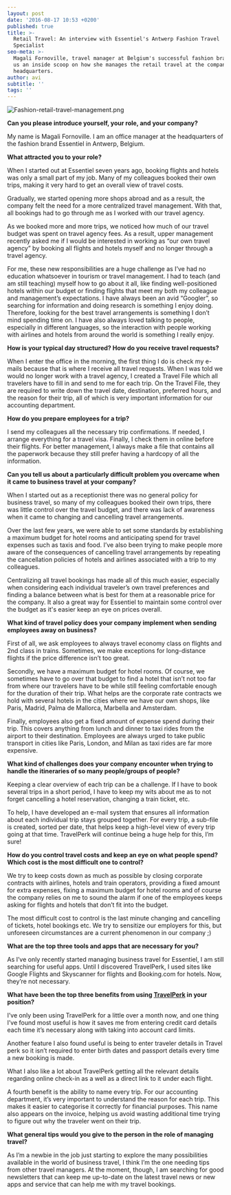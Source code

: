 ```yaml
---
layout: post
date: '2016-08-17 10:53 +0200'
published: true
title: >-
  Retail Travel: An interview with Essentiel's Antwerp Fashion Travel
  Specialist 
seo-meta: >-
  Magali Fornoville, travel manager at Belgium's successful fashion brand gives
  us an inside scoop on how she manages the retail travel at the company's
  headquarters.
author: avi
subtitle: ''
tags: ''
---
```

![Fashion-retail-travel-management.png]({{site.baseurl}}/blog-media/Fashion-retail-travel-management.png)


**Can you please introduce yourself, your role, and your company?**

My name is Magali Fornoville. I am an office manager at the headquarters of the fashion brand Essentiel in Antwerp, Belgium.

**What attracted you to your role?**

When I started out at Essentiel seven years ago, booking flights and hotels was only a small part of my job. Many of my colleagues booked their own trips, making it very hard to get an overall view of travel costs. 

Gradually, we started opening more shops abroad and as a result, the company felt the need for a more centralized travel management. With that, all bookings had to go through me as I worked with our travel agency. 

As we booked more and more trips, we noticed how much of our travel budget was spent on travel agency fees. As a result, upper management recently asked me if I would be interested in working as “our own travel agency” by booking all flights and hotels myself and no longer through a travel agency.

For me, these new responsibilities are a huge challenge as I’ve had no education whatsoever in tourism or travel management. I had to teach (and am still teaching) myself how to go about it all, like finding well-positioned hotels within our budget or finding flights that meet my both my colleague and management’s expectations. I have always been an avid “Googler”, so searching for information and doing research is something I enjoy doing. Therefore, looking for the best travel arrangements is something I don’t mind spending time on. I have also always loved talking to people, especially in different languages, so the interaction with people working with airlines and hotels from around the world is something I really enjoy.


**How is your typical day structured? How do you receive travel requests?**

When I enter the office in the morning, the first thing I do is check my e-mails because that is where I receive all travel requests. When I was told we would no longer work with a travel agency, I created a Travel File which all travelers have to fill in and send to me for each trip. On the Travel File, they are required to write down the travel date, destination, preferred hours, and the reason for their trip, all of which is very important information for our accounting department.

**How do you prepare employees for a trip?**

I send my colleagues all the necessary trip confirmations. If needed, I arrange everything for a travel visa. Finally, I check them in online before their flights. For better management, I always make a file that contains all the paperwork because they still prefer having a hardcopy of all the information.

**Can you tell us about a particularly difficult problem you overcame when it came to business travel at your company?**

When I started out as a receptionist there was no general policy for business travel, so many of my colleagues booked their own trips, there was little control over the travel budget, and there was lack of awareness when it came to changing and cancelling travel arrangements.

Over the last few years, we were able to set some standards by establishing a maximum budget for hotel rooms and anticipating spend for travel expenses such as taxis and food. I’ve also been trying to make people more aware of the consequences of cancelling travel arrangements by repeating the cancellation policies of hotels and airlines associated with a trip to my colleagues.

Centralizing all travel bookings has made all of this much easier, especially when considering each individual traveler’s own travel preferences and finding a balance between what is best for them at a reasonable price for the company. It also a great way for Essentiel to maintain some control over the budget as it's easier keep an eye on prices overall.

**What kind of travel policy does your company implement when sending employees away on business?**

First of all, we ask employees to always travel economy class on flights and 2nd class in trains. Sometimes, we make exceptions for long-distance flights if the price difference isn’t too great.

Secondly, we have a maximum budget for hotel rooms. Of course, we sometimes have to go over that budget to find a hotel that isn’t not too far from where our travelers have to be while still feeling comfortable enough for the duration of their trip. What helps are the corporate rate contracts we hold with several hotels in the cities where we have our own shops, like Paris, Madrid, Palma de Mallorca, Marbella and Amsterdam.

Finally, employees also get a fixed amount of expense spend during their trip. This covers anything from lunch and dinner to taxi rides from the airport to their destination. Employees are always urged to take public transport in cities like Paris, London, and Milan as taxi rides are far more expensive.

**What kind of challenges does your company encounter when trying to handle the itineraries of so many people/groups of people?**

Keeping a clear overview of each trip can be a challenge. If I have to book several trips in a short period, I have to keep my wits about me as to not forget cancelling a hotel reservation, changing a train ticket, etc. 

To help, I have developed an e-mail system that ensures all information about each individual trip stays grouped together. For every trip, a sub-file is created, sorted per date, that helps keep a high-level view of every trip going at that time. TravelPerk will continue being a huge help for this, I’m sure!

**How do you control travel costs and keep an eye on what people spend? Which cost is the most difficult one to control?**

We try to keep costs down as much as possible by closing corporate contracts with airlines, hotels and train operators, providing a fixed amount for extra expenses, fixing a maximum budget for hotel rooms and of course the company relies on me to sound the alarm if one of the employees keeps asking for flights and hotels that don’t fit into the budget. 

The most difficult cost to control is the last minute changing and cancelling of tickets, hotel bookings etc. We try to sensitize our employers for this, but unforeseen circumstances are a current phenomenon in our company ;) 

**What are the top three tools and apps that are necessary for you?**

As I’ve only recently started managing business travel for Essentiel, I am still searching for useful apps. Until I discovered TravelPerk, I used sites like Google Flights and Skyscanner for flights and Booking.com for hotels. Now, they’re not necessary.

**What have been the top three benefits from using [TravelPerk](https://wwww.travelperk.com) in your position?** 

I’ve only been using TravelPerk for a little over a month now, and one thing I’ve found most useful is how it saves me from entering credit card details each time it’s necessary along with taking into account card limits. 

Another feature I also found useful is being to enter traveler details in Travel perk so it isn’t required to enter birth dates and passport details every time a new booking is made. 

What I also like a lot about TravelPerk getting all the relevant details regarding online check-in as a well as a direct link to it under each flight.

A fourth benefit is the ability to name every trip. For our accounting department, it’s very important to understand the reason for each trip. This makes it easier to categorise it correctly for financial purposes. This name also appears on the invoice, helping us avoid wasting additional time trying to figure out why the traveler went on their trip. 

**What general tips would you give to the person in the role of managing travel?**

As I’m a newbie in the job just starting to explore the many possibilities available in the world of business travel, I think I’m the one needing tips from other travel managers.  At the moment, though, I am searching for good newsletters that can keep me up-to-date on the latest travel news or new apps and service that can help me with my travel bookings.


<!-- Start of Leadin Embed -->
  <script type="text/javascript" src="//js.leadin.com/js/v1/2471398.js" id="LeadinEmbed-2471398" crossorigin="use-credentials" async defer></script>
<!-- End of Leadin Embed -->
